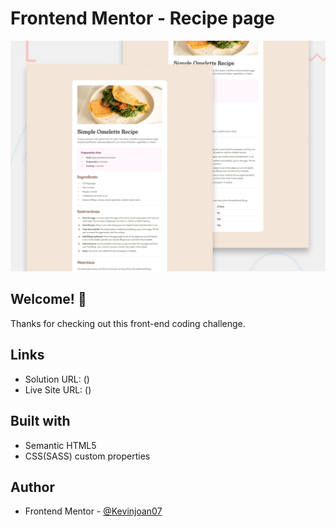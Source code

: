 # Frontend Mentor - Recipe page

![Design preview for the Recipe page coding challenge](./design/desktop-preview.jpg)

## Welcome! 👋

Thanks for checking out this front-end coding challenge.

## Links

- Solution URL: ()
- Live Site URL: ()

## Built with

- Semantic HTML5
- CSS(SASS) custom properties

## Author

- Frontend Mentor - [@Kevinjoan07](https://www.frontendmentor.io/profile/Kevinjoan07)

